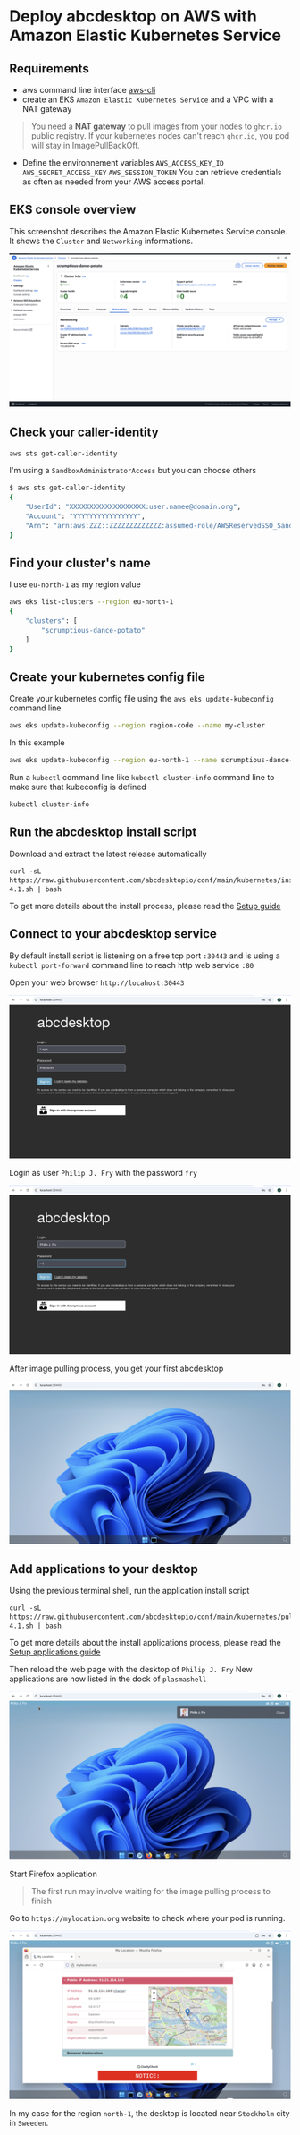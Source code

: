 # Deploy abcdesktop on AWS with Amazon Elastic Kubernetes Service

## Requirements

- aws command line interface [aws-cli](https://aws.amazon.com/cli/)
- create an EKS `Amazon Elastic Kubernetes Service` and a VPC with a NAT gateway
> You need a **NAT gateway** to pull images from your nodes to `ghcr.io` public registry. If your kubernetes nodes can't reach `ghcr.io`, you pod will stay in ImagePullBackOff.

- Define the environnement variables `AWS_ACCESS_KEY_ID` `AWS_SECRET_ACCESS_KEY` `AWS_SESSION_TOKEN` You can retrieve credentials as often as needed from your AWS access portal. 


## EKS console overview

This screenshot describes the Amazon Elastic Kubernetes Service console. It shows the `Cluster` and `Networking` informations.

![aws eks console overview](img/aws-eks-console.png)


## Check your caller-identity

```
aws sts get-caller-identity
```

I'm using a `SandboxAdministratorAccess` but you can choose others  

``` bash
$ aws sts get-caller-identity
{
    "UserId": "XXXXXXXXXXXXXXXXXXX:user.namee@domain.org",
    "Account": "YYYYYYYYYYYYYYYY",
    "Arn": "arn:aws:ZZZ::ZZZZZZZZZZZZZ:assumed-role/AWSReservedSSO_SandboxAdministratorAccess_ZZZZZZZZZZZZZZZ/user.namee@domain.org"
}
```

## Find your cluster's name

I use `eu-north-1` as my region value

``` bash
aws eks list-clusters --region eu-north-1
{
    "clusters": [
        "scrumptious-dance-potato"
    ]
}
```

## Create your kubernetes config file 

Create your kubernetes config file using the `aws eks update-kubeconfig` command line

``` bash
aws eks update-kubeconfig --region region-code --name my-cluster
```

In this example 

``` bash
aws eks update-kubeconfig --region eu-north-1 --name scrumptious-dance-potato
```

Run a `kubectl` command line like `kubectl cluster-info` command line to make sure that kubeconfig is defined  

``` bash
kubectl cluster-info 
```

## Run the abcdesktop install script 


Download and extract the latest release automatically

```
curl -sL https://raw.githubusercontent.com/abcdesktopio/conf/main/kubernetes/install-4.1.sh | bash
```

To get more details about the install process, please read the [Setup guide](https://www.abcdesktop.io/4.1/setup/kubernetes_abcdesktop/)


## Connect to your abcdesktop service 

By default install script is listening on a free tcp port `:30443` and is using a `kubectl port-forward` command line to reach http web service `:80`

Open your web browser `http://locahost:30443`

![abcdesktop login](../img/abcdesktop-hompage-port30443.png)

 
Login as user `Philip J. Fry` with the password `fry`

![abcdesktop login as fry](../img/abcdesktop-hompage-port30443-login-fry.png)
 
After image pulling process, you get your first abcdesktop 

![abcdesktop for fry](../img/abcdesktop-hompage-port30443-user-fry-logged.png)


## Add applications to your desktop


Using the previous terminal shell, run the application install script 

```
curl -sL https://raw.githubusercontent.com/abcdesktopio/conf/main/kubernetes/pullapps-4.1.sh | bash
```

To get more details about the install applications process, please read the [Setup applications guide](https://www.abcdesktop.io/4.1/setup/kubernetes_abcdesktop_applications/)

Then reload the web page with the desktop of `Philip J. Fry`
New applications are now listed in the dock of `plasmashell`


![abcdesktop for fry with applications](../img/abcdesktop-hompage-port30443-login-fry-applications.png)

Start Firefox application

> The first run may involve waiting for the image pulling process to finish

Go to `https://mylocation.org` website to check where your pod is running.


![abcdesktop for fry with applications](img/abcdesktop-firefox-aws-north-1.png)

In my case for the region `north-1`, the desktop is located near `Stockholm` city in `Sweeden`.









